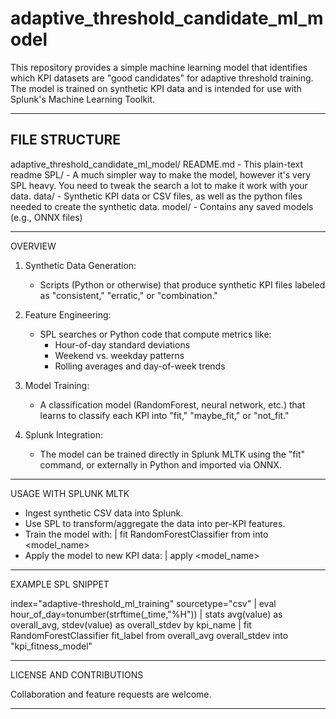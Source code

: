 # adaptive_threshold_candidate_ml_model

This repository provides a simple machine learning model that identifies which KPI 
datasets are "good candidates" for adaptive threshold training. The model is trained 
on synthetic KPI data and is intended for use with Splunk's Machine Learning Toolkit.

--------------------------------------------------------------------------------
FILE STRUCTURE
--------------------------------------------------------------------------------

adaptive_threshold_candidate_ml_model/
    README.md                - This plain-text readme
    SPL/                    - A much simpler way to make the model, however it's very SPL heavy. You need to tweak the search a lot to make it work with your data.
    data/                   - Synthetic KPI data or CSV files, as well as the python files needed to create the synthetic data.
    model/                  - Contains any saved models (e.g., ONNX files)

--------------------------------------------------------------------------------
OVERVIEW

1. Synthetic Data Generation:
   - Scripts (Python or otherwise) that produce synthetic KPI files labeled as 
     "consistent," "erratic," or "combination."

2. Feature Engineering:
   - SPL searches or Python code that compute metrics like:
     - Hour-of-day standard deviations
     - Weekend vs. weekday patterns
     - Rolling averages and day-of-week trends

3. Model Training:
   - A classification model (RandomForest, neural network, etc.) that learns to 
     classify each KPI into "fit," "maybe_fit," or "not_fit."

4. Splunk Integration:
   - The model can be trained directly in Splunk MLTK using the "fit" command, 
     or externally in Python and imported via ONNX.

--------------------------------------------------------------------------------
USAGE WITH SPLUNK MLTK

- Ingest synthetic CSV data into Splunk.
- Use SPL to transform/aggregate the data into per-KPI features. 
- Train the model with:
  | fit RandomForestClassifier <label> from <features> into <model_name>
- Apply the model to new KPI data:
  | apply <model_name>

--------------------------------------------------------------------------------
EXAMPLE SPL SNIPPET

index="adaptive-threshold_ml_training" sourcetype="csv"
| eval hour_of_day=tonumber(strftime(_time,"%H"))
| stats avg(value) as overall_avg, stdev(value) as overall_stdev by kpi_name
| fit RandomForestClassifier fit_label from overall_avg overall_stdev into "kpi_fitness_model"

--------------------------------------------------------------------------------
LICENSE AND CONTRIBUTIONS

Collaboration and feature requests are welcome.

--------------------------------------------------------------------------------
